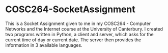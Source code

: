 # COSC264-SocketAssignment
This is a Socket Assignment given to me in my COSC264 - Computer Networks and the Internet course at the University of Canterbury. 
I created two programs written in Python, a client and server, which asks for the current time of day or current date. 
The server then provides the information in 3 available languages.

